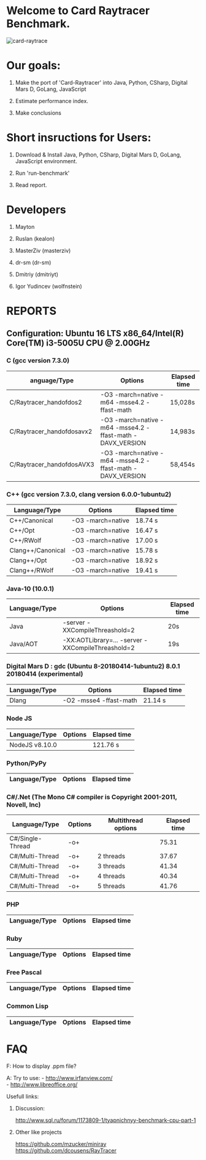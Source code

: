 # Welcome to Card Raytracer Benchmark.

![card-raytrace](https://cloud.githubusercontent.com/assets/4938337/20038818/9a4ec53c-a442-11e6-9f69-a2a8effb9464.png)

# Our goals:

 1. Make the port of 'Card-Raytracer' into Java, Python, CSharp, Digital Mars D, GoLang, JavaScript

 2. Estimate performance index.

 3. Make conclusions



# Short insructions for Users:

 1. Download & Install Java, Python, CSharp, Digital Mars D, GoLang, JavaScript environment.

 2. Run 'run-benchmark'

 3. Read report.

# Developers

 1. Mayton

 2. Ruslan (kealon)

 3. MasterZiv (masterziv)

 4. dr-sm (dr-sm)

 5. Dmitriy (dmitriyt)

 6. Igor Yudincev (wolfnstein)

# REPORTS

## Configuration: Ubuntu 16 LTS x86_64/Intel(R) Core(TM) i3-5005U CPU @ 2.00GHz

### C (gcc version 7.3.0)
anguage/Type | Options | Elapsed time
-------------|---------|--------------
C/Raytracer_handofdos2 | -O3 -march=native -m64 -msse4.2 -ffast-math |15,028s
C/Raytracer_handofdosavx2 | -O3 -march=native -m64 -msse4.2 -ffast-math -DAVX_VERSION | 14,983s
C/Raytracer_handofdosAVX3 | -O3 -march=native -m64 -msse4.2 -ffast-math -DAVX_VERSION | 58,454s

### C++ (gcc version 7.3.0, clang version 6.0.0-1ubuntu2)

Language/Type | Options | Elapsed time
--------------|---------|-------------
C++/Canonical | -O3 -march=native | 18.74 s
C++/Opt |       -O3 -march=native | 16.47 s
C++/RWolf |     -O3 -march=native | 17.00 s
Clang++/Canonical | -O3 -march=native | 15.78 s
Clang++/Opt |       -O3 -march=native | 18.92 s
Clang++/RWolf |     -O3 -march=native | 19.41 s

### Java-10 (10.0.1)

Language/Type | Options | Elapsed time
--------------|---------|-------------
Java | -server -XXCompileThreashold=2  | 20s
Java/AOT | -XX:AOTLibrary=... -server -XXCompileThreashold=2 | 19s

### Digital Mars D : gdc (Ubuntu 8-20180414-1ubuntu2) 8.0.1 20180414 (experimental)

Language/Type | Options | Elapsed time
--------------|---------|-------------
Dlang | -O2 -msse4 -ffast-math | 21.14 s

### Node JS

Language/Type | Options | Elapsed time
--------------|---------|-------------
NodeJS v8.10.0 |  | 121.76 s

### Python/PyPy

Language/Type | Options | Elapsed time
--------------|---------|-------------

### C#/.Net (The Mono C# compiler is Copyright 2001-2011, Novell, Inc)

Language/Type | Options | Multithread options | Elapsed time 
--------------|---------|---------------------|-------------
|C#/Single-Thread | -o+ |                     | 75.31
|C#/Multi-Thread  | -o+ | 2 threads           | 37.67
|C#/Multi-Thread  | -o+ | 3 threads           | 41.34
|C#/Multi-Thread  | -o+ | 4 threads           | 40.34
|C#/Multi-Thread  | -o+ | 5 threads           | 41.76


### PHP

Language/Type | Options | Elapsed time
--------------|---------|-------------

### Ruby

Language/Type | Options | Elapsed time
--------------|---------|-------------

### Free Pascal

Language/Type | Options | Elapsed time
--------------|---------|-------------

### Common Lisp

Language/Type | Options | Elapsed time
--------------|---------|-------------

# FAQ

 F: How to display .ppm file?

 A: Try to use:
     - http://www.irfanview.com/  
     - http://www.libreoffice.org/
    



Usefull links:

 1. Discussion:

    http://www.sql.ru/forum/1173809-1/tyapnichnyy-benchmark-cpu-part-1

 2. Other like projects

    https://github.com/mzucker/miniray
    https://github.com/dcousens/RayTracer
